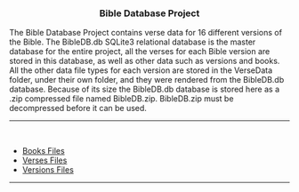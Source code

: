 <!-- This Markdown Versions file is best viewed in a Markdown viewer or previewer -->

<H3 style="text-align: center">Bible Database Project</h3>

The Bible Database Project contains verse data for 16 different versions of the Bible. The BibleDB.db SQLite3 relational database is the master database for the entire project, all the verses for each Bible version are stored in this database, as well as other data such as versions and books. All the other data file types for each version are stored in the VerseData folder, under their own folder, and they were rendered from the BibleDB.db database. Because of its size the BibleDB.db database is stored here as a .zip compressed file named BibleDB.zip. BibleDB.zip must be decompressed before it can be used.

---

<br>

* [Books Files](/Misc/Books/Book.md)
* [Verses Files](/VerseData/VerseData.md)
* [Versions Files](/Misc/Versions/Version.md)

---